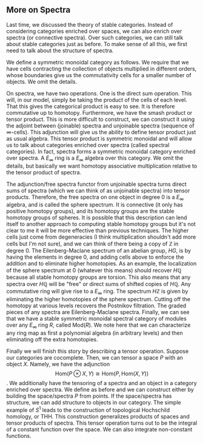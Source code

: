 ## More on Spectra

Last time, we discussed the theory of stable categories. Instead of considering categories enriched over spaces, we can also enrich over spectra (or connective spectra). Over such categories, we can still talk about stable categories just as before. To make sense of all this, we first need to talk about the structure of spectra.

We define a symmetric monoidal category as follows. We require that we have cells contracting the collection of objects multiplied in different orders, whose boundaries give us the commutativity cells for a smaller number of objects. We omit the details.

On spectra, we have two operations. One is the direct sum operation. This will, in our model, simply be taking the product of the cells of each level. That this gives the categorical product is easy to see. It is therefore commutative up to homotopy. Furthermore, we have the smash product or tensor product. This is more difficult to construct, we can construct it using the adjoint between (joinable) spectra and unjoinable spectra (sequence of $\infty$-cells). This adjunction will give us the ability to define tensor product just as usual algebra. This tensor product is symmetric monoidal and will allow us to talk about categories enriched over spectra (called spectral categories). In fact, spectra forms a symmetric monoidal category enriched over spectra. A $E_{\infty}$ ring is a $E_{\infty}$ algebra over this category. We omit the details, but basically we want homotopy associative multiplication relative to the tensor product of spectra.

The adjunction/free spectra functor from unjoinable spectra turns direct sums of spectra (which we can think of as unjoinable spectra) into tensor products. Therefore, the free spectra on one object in degree $0$ is a $E_{\infty}$ algebra, and is called the sphere spectrum. It is connective (it only has positive homotopy groups), and its homotopy groups are the stable homotopy groups of spheres. It is possible that this description can lend itself to another approach to computing stable homotopy groups but it's not clear to me it will be more effective than previous techniques. The higher cells just come from degeneracies (I think multiplication shouldn't add more cells but I'm not sure), and we can think of there being a copy of $\mathbb{Z}$ in degree $0$. The Eilenberg-Maclane spectrum of an abelian group, $HG$, is by having the elements in degree $0$, and adding cells above to enforce the addition and to eliminate higher homotopies. As an example, the localization of the sphere spectrum at $0$ (whatever this means) should recover $H\mathbb{Q}$ because all stable homotopy groups are torsion. This also means that any spectra over $H\mathbb{Q}$ will be "free" or direct sums of shifted copies of $H\mathbb{Q}$. Any commutative ring will give rise to a $E_{\infty}$ ring. The spectrum $H\mathbb{Z}$ is given by eliminating the higher homotopies of the sphere spectrum. Cutting off the homotopy at various levels recovers the Postnikov filtration. The graded pieces of any spectra are Eilenberg-Maclane spectra. Finally, we can see that we have a stable symmetric monoidal spectral category of modules over any $E_{\infty}$ ring $R$, called $\mathrm{Mod}(R)$. We note here that we can characterize any ring map as first a polynomial algebra (in arbitrary levels) and then eliminating off the extra homotopies.

Finally we will finish this story by describing a tensor operation. Suppose our categories are cocomplete. Then, we can tensor a space $P$ with an object $X$. Namely, we have the adjunction 
$$\mathrm{Hom}(P \otimes X,Y) \cong \mathrm{Hom}(P,\mathrm{Hom}(X,Y))$$.
We additionally have the tensoring of a spectra and an object in a category enriched over spectra. We define as before and we can construct either by building the space/spectra $P$ from points. If the space/spectra has structure, we can add structure to objects in our category. The simple example of $S^1$ leads to the construction of topological Hochschild homology, or THH. This construction generalizes products of spaces and tensor products of spectra. This tensor operation turns out to be the integral of a constant function over the space. We can also integrate non-constant functions.
